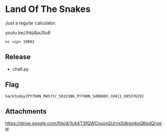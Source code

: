 # Land Of The Snakes
Just a regular calculator.

youtu.be/Jhbj4jaJSu8

`nc <ip> 19002`

## Release
- chall.py

## Flag
`hacktoday{PY7H0N_M4573r_501V1N6_PY7H0N_54ND80X_CH411_89537629}`

## Attachments
https://drive.google.com/file/d/1cA4T3fQWCjyujxQUrnx5dkgojkoQKedQ/view
